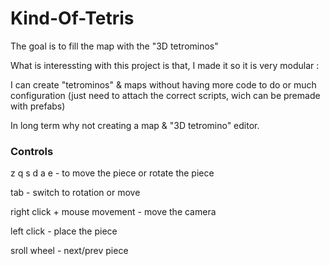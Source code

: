 # Kind-Of-Tetris


The goal is to fill the map with the "3D tetrominos"

What is interessting with this project is that, I made it so it is very modular :

 I can create "tetrominos" & maps without having more code to do or much configuration (just need to attach the correct scripts, wich can be premade with prefabs)
 
 In long term why not creating a map & "3D tetromino" editor.

### Controls

 z q s d a e - to move the piece or rotate the piece
 
 tab - switch to rotation or move
 
 right click + mouse movement - move the camera
 
 left click - place the piece
 
 sroll wheel - next/prev piece
 
